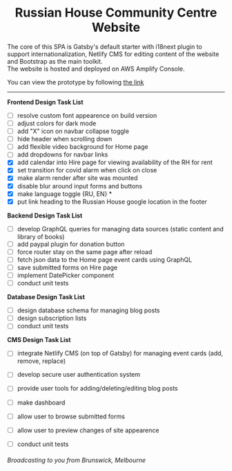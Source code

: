 <h1 align="center">
  Russian House Community Centre Website 
</h1>

The core of this SPA is Gatsby's default starter with i18next plugin to support internationalization,
Netlify CMS for editing content of the website and Bootstrap as the main toolkit.<br />
The website is hosted and deployed on AWS Amplify Console.

You can view the prototype by following [the link](https://master.d2ew76d4b2igww.amplifyapp.com/)

<hr style="border-width: 0.5px"/>

**Frontend Design Task List**
- [ ] resolve custom font appearence on build version
- [ ] adjust colors for dark mode
- [ ] add "X" icon on navbar collapse toggle
- [ ] hide header when scrolling down
- [ ] add flexible video background for Home page   
- [ ] add dropdowns for navbar links
- [x] add calendar into Hire page for viewing availability of the RH for rent 
- [x] set transition for covid alarm when click on close
- [x] make alarm render after site was mounted 
- [x] disable blur around input forms and buttons
- [x] make language toggle {RU, EN} *
- [x] put link heading to the Russian House google location in the footer

**Backend Design Task List**
- [ ] develop GraphQL queries for managing data sources (static content and library of books)
- [ ] add paypal plugin for donation button
- [ ] force router stay on the same page after reload
- [ ] fetch json data to the Home page event cards using GraphQL
- [ ] save submitted forms on Hire page
- [ ] implement DatePicker component
- [ ] conduct unit tests

**Database Design Task List**
- [ ] design database schema for managing blog posts
- [ ] design subscription lists
- [ ] conduct unit tests

**CMS Design Task List**
- [ ] integrate Netlify CMS (on top of Gatsby) for managing event cards (add, remove, replace)
- [ ] develop secure user authentication system
- [ ] provide user tools for adding/deleting/editing blog posts
- [ ] make dashboard
- [ ] allow  user to browse submitted forms
- [ ] allow user to preview changes of site appearence
- [ ] conduct unit tests



###### Broadcasting to you from Brunswick, Melbourne
